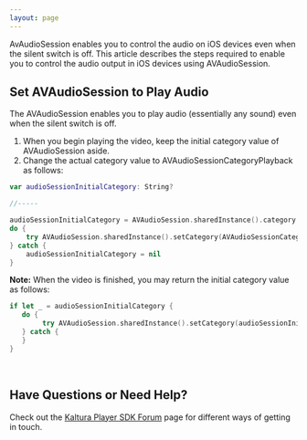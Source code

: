 ```yaml
---
layout: page
---
```


AvAudioSession enables you to control the audio on iOS devices even when the silent switch is off. This article describes the steps required to enable you to control the audio output in iOS devices using AVAudioSession.

## Set AVAudioSession to Play Audio  

The AVAudioSession enables you to play audio (essentially any sound) even when the silent switch is off.

1. When you begin playing the video, keep the initial category value of AVAudioSession aside.
2. Change the actual category value to AVAudioSessionCategoryPlayback as follows:

```swift
var audioSessionInitialCategory: String?

//-----

audioSessionInitialCategory = AVAudioSession.sharedInstance().category
do {
    try AVAudioSession.sharedInstance().setCategory(AVAudioSessionCategoryPlayback)
} catch {
    audioSessionInitialCategory = nil
}
```

**Note:** When the video is finished, you may return the initial category value as follows:

```swift
if let _ = audioSessionInitialCategory {
   do {
        try AVAudioSession.sharedInstance().setCategory(audioSessionInitialCategory!)
   } catch {
   }
}
```

</br>

## Have Questions or Need Help?

Check out the [Kaltura Player SDK Forum](https://forum.kaltura.org/c/playkit) page for different ways of getting in touch.